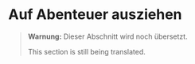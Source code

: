 # Auf Abenteuer ausziehen

> **Warnung:**
> Dieser Abschnitt wird noch übersetzt.
>
> This section is still being translated.
